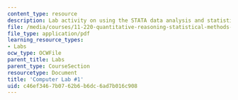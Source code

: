 ```yaml
---
content_type: resource
description: Lab activity on using the STATA data analysis and statistical software.
file: /media/courses/11-220-quantitative-reasoning-statistical-methods-for-planners-i-spring-2009/c46ef3467b0762b6b6dc6ad7b016c908_MIT11_220s09_Lab01.pdf
file_type: application/pdf
learning_resource_types:
- Labs
ocw_type: OCWFile
parent_title: Labs
parent_type: CourseSection
resourcetype: Document
title: 'Computer Lab #1'
uid: c46ef346-7b07-62b6-b6dc-6ad7b016c908
---
```

